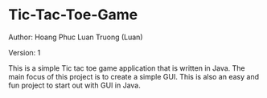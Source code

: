 # Tic-Tac-Toe-Game

Author: Hoang Phuc Luan Truong (Luan)

Version: 1

This is a simple Tic tac toe game application that is written in Java. 
The main focus of this project is to create a simple GUI. This is also an easy and fun project to start out with GUI in Java.

